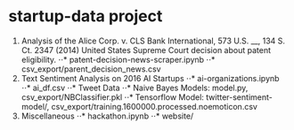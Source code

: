 # startup-data project
1. Analysis of the Alice Corp. v. CLS Bank International, 573 U.S. __, 134 S. Ct. 2347 (2014) United States Supreme Court decision about patent eligibility.
⋅⋅* patent-decision-news-scraper.ipynb
⋅⋅* csv_export/parent_decision_news.csv
2. Text Sentiment Analysis on 2016 AI Startups
⋅⋅* ai-organizations.ipynb
⋅⋅* ai_df.csv
⋅⋅* Tweet Data
⋅⋅* Naive Bayes Models: model.py, csv_export/NBClassifier.pkl
⋅⋅* Tensorflow Model: twitter-sentiment-model/, csv_export/training.1600000.processed.noemoticon.csv
3. Miscellaneous
⋅⋅* hackathon.ipynb
⋅⋅* website/
